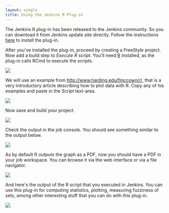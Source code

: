 ```yaml
---
layout: single
title: Using the Jenkins R Plug-in
---
```


<p>
	The Jenkins R plug-in has been released to the Jenkins community. So
	you can download it from Jenkins update site directly. Follow the
	instructions <a href="{{ site.url }}/installing-plugins.html" title="Installing plug-ins">here</a> to install the plug-in.
</p>

<p>
	After you've installed the plug-in, proceed by creating a FreeStyle
	project. Now add a build step to <em>Execute R script</em>. You'll
	need <a href="http://www.r-project.org" title="R project">R</a>
	installed, as the plug-in calls RCmd to execute the scripts.
</p>

<p class="center">
	<a href="{{ site.url }}/assets/img/tutorials/using-the-jenkins-r-plugin/screenshot_r_001.png"> <img src="{{ site.url }}/assets/img/tutorials/using-the-jenkins-r-plugin/screenshot_r_001.png">
	</a>
</p>

<p>
	We will use an example from <a href="http://www.harding.edu/fmccown/r/">http://www.harding.edu/fmccown/r/</a>,
	that is a very introductory article describing how to plot data with
	R. Copy any of his examples and paste in the <em>Script</em>
	text-area.
</p>

<p class="center">
	<a href="{{ site.url }}/assets/img/tutorials/using-the-jenkins-r-plugin/screenshot_r_002.png"> <img src="{{ site.url }}/assets/img/tutorials/using-the-jenkins-r-plugin/screenshot_r_002.png">
	</a>
</p>

<p>Now save and build your project.</p>

<p class="center">
	<a href="{{ site.url }}/assets/img/tutorials/using-the-jenkins-r-plugin/screenshot_r_003.png"> <img src="{{ site.url }}/assets/img/tutorials/using-the-jenkins-r-plugin/screenshot_r_003.png">
	</a>
</p>

<p>Check the output in the job console. You should see something
	similar to the output below.</p>

<p class="center">
	<a href="{{ site.url }}/assets/img/tutorials/using-the-jenkins-r-plugin/screenshot_r_004.png"> <img src="{{ site.url }}/assets/img/tutorials/using-the-jenkins-r-plugin/screenshot_r_004.png">
	</a>
</p>

<p>As by default R outputs the graph as a PDF, now you should have a
	PDF in your job workspace. You can browse it via the web interface or
	via a file navigator.</p>

<p class="center">
	<a href="{{ site.url }}/assets/img/tutorials/using-the-jenkins-r-plugin/screenshot_r_005.png"> <img src="{{ site.url }}/assets/img/tutorials/using-the-jenkins-r-plugin/screenshot_r_005.png">
	</a>
</p>

<p>And here's the output of the R script that you executed in Jenkins.
	You can use this plug-in for computing statistics, plotting, measuring
	fuzziness of sets, among other interesting stuff that you can do with
	this plug-in.</p>

<p class="center">
	<a href="{{ site.url }}/assets/img/tutorials/using-the-jenkins-r-plugin/screenshot_r_006.png"> <img src="{{ site.url }}/assets/img/tutorials/using-the-jenkins-r-plugin/screenshot_r_006.png">
	</a>
</p>
